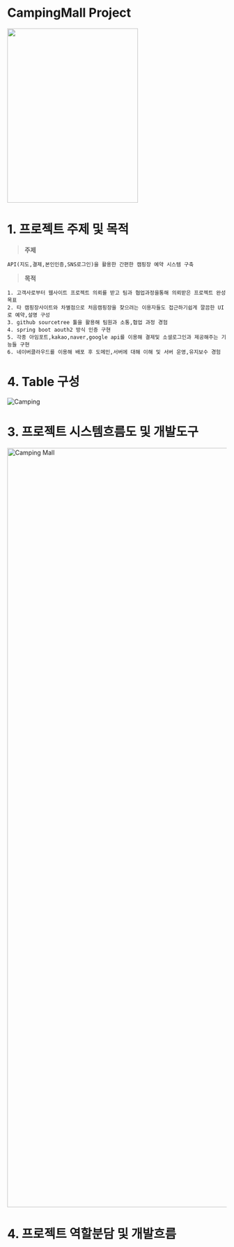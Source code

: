 # **CampingMall Project**
<img style="width:300px; height:400px; align=center;" src="https://user-images.githubusercontent.com/117332903/218267096-f3ac7df0-8a76-4fd6-a35e-b2001e85051a.png">


# **1. 프로젝트 주제 및 목적**
> **주제** 

    API(지도,결제,본인인증,SNS로그인)을 활용한 간편한 캠핑장 예약 시스템 구축

> **목적**

    1. 고객사로부터 웹사이트 프로젝트 의뢰를 받고 팀과 협업과정을통해 의뢰받은 프로젝트 완성목표
    2. 타 캠핑장사이트와 차별점으로 처음캠핑장을 찾으려는 이용자들도 접근하기쉽게 깔끔한 UI로 예약,설명 구성
    3. github sourcetree 툴을 활용해 팀원과 소통,협업 과정 경험
    4. spring boot aouth2 방식 인증 구현
    5. 각종 아임포트,kakao,naver,google api를 이용해 결제및 소셜로그인과 제공해주는 기능들 구현
    6. 네이버클라우드를 이용해 배포 후 도메인,서버에 대해 이해 및 서버 운영,유지보수 경험
    
# 4. Table 구성
![Camping](https://user-images.githubusercontent.com/117332903/218227527-60f4175b-2ff7-4791-914c-4c860873fece.png)



# 3. 프로젝트 시스템흐름도 및 개발도구

<img width="1743" alt="Camping Mall" src="https://user-images.githubusercontent.com/117332903/218227062-2f92280a-312b-4d4d-b7ba-4dd7c381bc2c.png">



# 4. 프로젝트 역할분담 및 개발흐름
